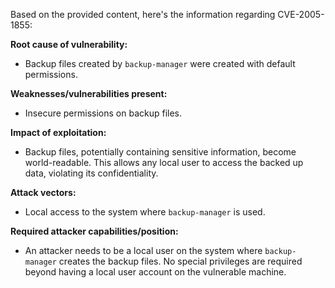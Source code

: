 Based on the provided content, here's the information regarding CVE-2005-1855:

**Root cause of vulnerability:**

- Backup files created by `backup-manager` were created with default permissions.

**Weaknesses/vulnerabilities present:**
- Insecure permissions on backup files.

**Impact of exploitation:**
- Backup files, potentially containing sensitive information, become world-readable. This allows any local user to access the backed up data, violating its confidentiality.

**Attack vectors:**
- Local access to the system where `backup-manager` is used.

**Required attacker capabilities/position:**
- An attacker needs to be a local user on the system where `backup-manager` creates the backup files. No special privileges are required beyond having a local user account on the vulnerable machine.